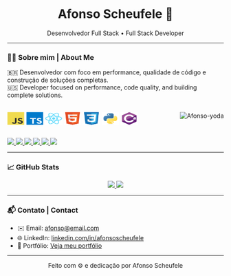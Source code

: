 <h1 align="center">Afonso Scheufele 🚀</h1>
<p align="center">Desenvolvedor Full Stack • Full Stack Developer</p>

---

### 👨‍💻 Sobre mim | About Me

🇧🇷 Desenvolvedor com foco em performance, qualidade de código e construção de soluções completas.  
🇺🇸 Developer focused on performance, code quality, and building complete solutions.

<div style="display: inline_block"><br>
  <img align="center" alt="Afonso-Js" height="30" width="40" src="https://raw.githubusercontent.com/devicons/devicon/master/icons/javascript/javascript-original.svg">
  <img align="center" alt="Afonso-Ts" height="30" width="40" src="https://raw.githubusercontent.com/devicons/devicon/master/icons/typescript/typescript-plain.svg">
  <img align="center" alt="Afonso-React" height="30" width="40" src="https://raw.githubusercontent.com/devicons/devicon/master/icons/react/react-original.svg">
  <img align="center" alt="Afonso-HTML" height="30" width="40" src="https://raw.githubusercontent.com/devicons/devicon/master/icons/html5/html5-original.svg">
  <img align="center" alt="Afonso-CSS" height="30" width="40" src="https://raw.githubusercontent.com/devicons/devicon/master/icons/css3/css3-original.svg">
  <img align="center" alt="Afonso-Python" height="30" width="40" src="https://raw.githubusercontent.com/devicons/devicon/master/icons/python/python-original.svg">
  <img align="center" alt="Afonso-Csharp" height="30" width="40" src="https://raw.githubusercontent.com/devicons/devicon/master/icons/csharp/csharp-original.svg">
  <img align="right" alt="Afonso-yoda" src="https://cdn.discordapp.com/attachments/795358914197397249/825430598561688872/hi.gif">
</div>

##

<div>
  <a href="https://www.youtube.com/channel/UC_-uuuZbY0AAT9C9V1NZcvQ" target="_blank">
    <img src="https://img.shields.io/badge/YouTube-FF0000?style=for-the-badge&logo=youtube&logoColor=white" target="_blank">
  </a>
  <a href="https://instagram.com/rafaballerini" target="_blank">
    <img src="https://img.shields.io/badge/-Instagram-%23E4405F?style=for-the-badge&logo=instagram&logoColor=white" target="_blank">
  </a>
  <a href="https://www.twitch.tv/rafaballerini" target="_blank">
    <img src="https://img.shields.io/badge/Twitch-9146FF?style=for-the-badge&logo=twitch&logoColor=white" target="_blank">
  </a>
  <a href="https://discord.gg/GGGPg5AS7" target="_blank">
    <img src="https://img.shields.io/badge/Discord-7289DA?style=for-the-badge&logo=discord&logoColor=white" target="_blank">
  </a>
  <a href="mailto:afonso@email.com" target="_blank">
    <img src="https://img.shields.io/badge/-Gmail-%23333?style=for-the-badge&logo=gmail&logoColor=white" target="_blank">
  </a>
  <a href="https://www.linkedin.com/in/afonsoscheufele" target="_blank">
    <img src="https://img.shields.io/badge/-LinkedIn-%230077B5?style=for-the-badge&logo=linkedin&logoColor=white" target="_blank">
  </a>
</div>

---

### 📈 GitHub Stats

<div align="center">
  <a href="https://github.com/afonsoscheufele">
    <img height="180em" src="https://github-readme-stats-orcin-eight-96.vercel.app/api?username=afonsoscheufele&show_icons=true&theme=dark&include_all_commits=true&count_private=true"/>
    <img height="180em" src="https://github-readme-stats-orcin-eight-96.vercel.app/api/top-langs/?username=afonsoscheufele&layout=compact&langs_count=8&theme=dark"/>
  </a>
</div> 

---

### 📬 Contato | Contact

- ✉️ Email: afonso@email.com  
- 🌐 LinkedIn: [linkedin.com/in/afonsoscheufele](https://www.linkedin.com/in/afonsoscheufele)  
- 💼 Portfólio: [Veja meu portfólio](https://seu-link.vercel.app)

---

<p align="center">
  Feito com ⚙️ e dedicação por Afonso Scheufele
</p>
